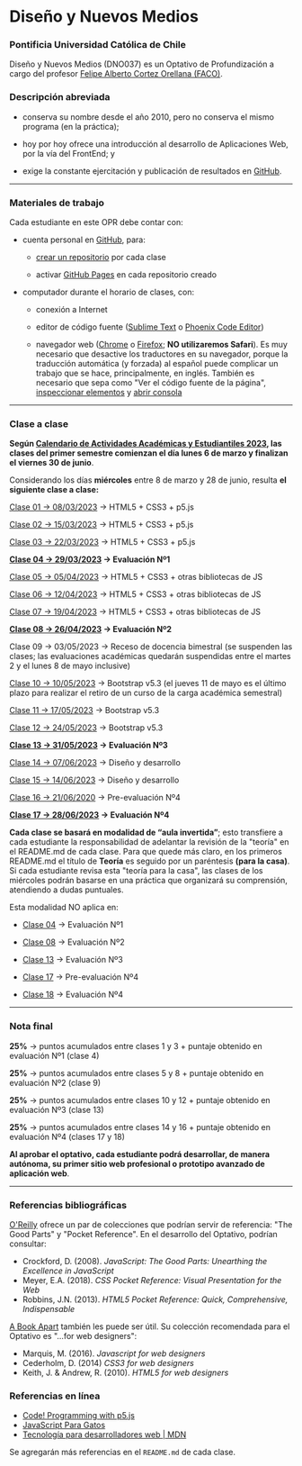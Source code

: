 # Diseño y Nuevos Medios

### Pontificia Universidad Católica de Chile

Diseño y Nuevos Medios (DNO037) es un Optativo de Profundización a cargo del profesor [Felipe Alberto Cortez Orellana (FACO)](https://faco.cl/).

### Descripción abreviada

- conserva su nombre desde el año 2010, pero no conserva el mismo programa (en la práctica);

- hoy por hoy ofrece una introducción al desarrollo de Aplicaciones Web, por la vía del FrontEnd; y

- exige la constante ejercitación y publicación de resultados en [GitHub](https://github.com/).

- - - - - - - - - -

### Materiales de trabajo

Cada estudiante en este OPR debe contar con:

- cuenta personal en [GitHub](https://github.com/join), para:

  - [crear un repositorio](https://docs.github.com/es/get-started/quickstart/create-a-repo) por cada clase

  - activar [GitHub Pages](https://docs.github.com/es/pages/getting-started-with-github-pages/creating-a-github-pages-site) en cada repositorio creado

- computador durante el horario de clases, con:

  - conexión a Internet

  - editor de código fuente ([Sublime Text](https://www.sublimetext.com/) o [Phoenix Code Editor](https://phcode.dev/))

  - navegador web ([Chrome](https://www.google.com/intl/es-419/chrome/) o [Firefox](https://www.mozilla.org/es-CL/firefox/new/); **NO utilizaremos Safari**). Es muy necesario que desactive los traductores en su navegador, porque la traducción automática (y forzada) al español puede complicar un trabajo que se hace, principalmente, en inglés. También es necesario que sepa como "Ver el código fuente de la página", [inspeccionar elementos](https://support.hostinger.es/es/articles/2333029-como-inspeccionar-los-elementos-del-sitio-web) y [abrir consola](https://transferwise.com/es/help/articles/2954851/como-abrir-la-consola-de-tu-navegador)




- - - - - - - - -

### Clase a clase

**Según [Calendario de Actividades Académicas y Estudiantiles 2023](https://registrosacademicos.uc.cl/wp-content/uploads/2022/11/Calendario-Academico-2023.pdf), las clases del primer semestre comienzan el día lunes 6 de marzo y finalizan el viernes 30 de junio**. 

Considerando los días **miércoles** entre 8 de marzo y 28 de junio, resulta **el siguiente clase a clase:**

[Clase 01 → 08/03/2023](https://github.com/profesorfaco/dno037-2023/tree/main/clase-01) → HTML5 + CSS3 + p5.js

[Clase 02 → 15/03/2023](https://github.com/profesorfaco/dno037-2023/tree/main/clase-02) → HTML5 + CSS3 + p5.js

[Clase 03 → 22/03/2023](https://github.com/profesorfaco/dno037-2023/tree/main/clase-03) → HTML5 + CSS3 + p5.js

**[Clase 04 → 29/03/2023](https://github.com/profesorfaco/dno037-2023/tree/main/clase-04) → Evaluación Nº1**

[Clase 05 → 05/04/2023](https://github.com/profesorfaco/dno037-2023/tree/main/clase-05) → HTML5 + CSS3 + otras bibliotecas de JS

[Clase 06 → 12/04/2023](https://github.com/profesorfaco/dno037-2023/tree/main/clase-06) → HTML5 + CSS3 + otras bibliotecas de JS

[Clase 07 → 19/04/2023](https://github.com/profesorfaco/dno037-2023/tree/main/clase-07) → HTML5 + CSS3 + otras bibliotecas de JS

**[Clase 08 → 26/04/2023](https://github.com/profesorfaco/dno037-2023/tree/main/clase-08) → Evaluación Nº2**

Clase 09 → 03/05/2023 → Receso de docencia bimestral (se suspenden las clases; las evaluaciones académicas quedarán suspendidas entre el martes 2 y el lunes 8 de mayo inclusive)

[Clase 10 → 10/05/2023](https://github.com/profesorfaco/dno037-2023/tree/main/clase-10) → Bootstrap v5.3 (el jueves 11 de mayo es el último plazo para realizar el retiro de un curso de la carga académica semestral)

[Clase 11 → 17/05/2023](https://github.com/profesorfaco/dno037-2023/tree/main/clase-11) → Bootstrap v5.3

[Clase 12 → 24/05/2023](https://github.com/profesorfaco/dno037-2023/tree/main/clase-12) → Bootstrap v5.3

**[Clase 13 → 31/05/2023](https://github.com/profesorfaco/dno037-2023/tree/main/clase-13) → Evaluación Nº3**

[Clase 14 → 07/06/2023](https://github.com/profesorfaco/dno037-2023/tree/main/clase-14) → Diseño y desarrollo

[Clase 15 → 14/06/2023](https://github.com/profesorfaco/dno037-2023/tree/main/clase-15) → Diseño y desarrollo

[Clase 16 → 21/06/2020](https://github.com/profesorfaco/dno037-2023/tree/main/clase-16) → Pre-evaluación Nº4

**[Clase 17 → 28/06/2023](https://github.com/profesorfaco/dno037-2023/tree/main/clase-17) → Evaluación Nº4**


**Cada clase se basará en modalidad de “aula invertida”**; esto transfiere a cada estudiante la responsabilidad de adelantar la revisión de la "teoría" en el README.md de cada clase. Para que quede más claro, en los primeros README.md el título de **Teoría** es seguido por un paréntesis **(para la casa)**. Si cada estudiante revisa esta "teoría para la casa", las clases de los miércoles podrán basarse en una práctica que organizará su comprensión, atendiendo a dudas puntuales.

Esta modalidad NO aplica en:

- [Clase 04](https://github.com/profesorfaco/dno037-2023/tree/main/clase-04) → Evaluación Nº1

- [Clase 08](https://github.com/profesorfaco/dno037-2023/tree/main/clase-08) → Evaluación Nº2

- [Clase 13](https://github.com/profesorfaco/dno037-2023/tree/main/clase-13) → Evaluación Nº3

- [Clase 17](https://github.com/profesorfaco/dno037-2023/tree/main/clase-16) → Pre-evaluación Nº4

- [Clase 18](https://github.com/profesorfaco/dno037-2023/tree/main/clase-17) → Evaluación Nº4

- - - - - - - -

### Nota final

**25%** → puntos acumulados entre clases 1 y 3 + puntaje obtenido en evaluación Nº1 (clase 4)

**25%** → puntos acumulados entre clases 5 y 8 + puntaje obtenido en evaluación Nº2 (clase 9)

**25%** → puntos acumulados entre clases 10 y 12 + puntaje obtenido en evaluación Nº3 (clase 13)

**25%** → puntos acumulados entre clases 14 y 16 + puntaje obtenido en evaluación Nº4 (clases 17 y 18)

**Al aprobar el optativo, cada estudiante podrá desarrollar, de manera autónoma, su primer sitio web profesional o prototipo avanzado de aplicación web**.

- - - - - - - 

### Referencias bibliográficas

[O'Reilly](http://shop.oreilly.com/) ofrece un par de colecciones que podrían servir de referencia: "The Good Parts" y "Pocket Reference". En el desarrollo del Optativo, podrían consultar: 

- Crockford, D. (2008). *JavaScript: The Good Parts: Unearthing the Excellence in JavaScript*
- Meyer, E.A. (2018). *CSS Pocket Reference: Visual Presentation for the Web*
- Robbins, J.N. (2013). *HTML5 Pocket Reference: Quick, Comprehensive, Indispensable*

[A Book Apart](https://abookapart.com/) también les puede ser útil. Su colección recomendada para el Optativo es "…for web designers":

- Marquis, M. (2016). *Javascript for web designers*
- Cederholm, D. (2014) *CSS3 for web designers*
- Keith, J. & Andrew, R. (2010). *HTML5 for web designers*

### Referencias en línea

- [Code! Programming with p5.js](https://youtube.com/playlist?list=PLRqwX-V7Uu6Zy51Q-x9tMWIv9cueOFTFA)
- [JavaScript Para Gatos](https://jsparagatos.com/)
- [Tecnología para desarrolladores web | MDN](https://developer.mozilla.org/es/docs/Web)

Se agregarán más referencias en el `README.md` de cada clase.

